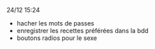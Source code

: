 24/12 15:24

- hacher les mots de passes
- enregistrer les recettes préférées dans la bdd
- boutons radios pour le sexe